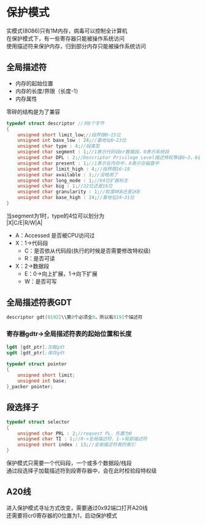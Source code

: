 # 保护模式
实模式(8086)只有1M内存，病毒可以控制全计算机  
在保护模式下，有一些寄存器只能被操作系统访问  
使用描述符来保护内存，归到部分内存只能被操作系统访问

## 全局描述符  
- 内存的起始位置
- 内存的长度/界限（长度-1）
- 内存属性

零碎的结构是为了兼容
```cpp
typedef struct descriptor //共8个字节
{
    unsigned short limit_low;//段界限0~15位
    unsigned int base_low : 24;//基地址0~23位
    unsigned char type : 4;//段类型   
    unsigned char segment : 1;//1表示代码段or数据段，0表示系统段
    unsigned char DPL : 2;//Descriptor Privilege Level描述特权等级0~3，0最高，操作系统的等级，3最低，应用程序的等级
    unsigned char present : 1;//1表示在内存中，0表示在磁盘中
    unsigned char limit_high : 4;//段界限16~19
    unsigned char available : 1;//没啥用了
    unsigned char long_mode : 1;//64位扩展标志
    unsigned char big : 1;//32位还是16位
    unsigned char granularity : 1;//粒度4KB还是1KB
    unsigned char base_high : 24;//基地址24~31位
}
```

当segment为1时，type的4位可以划分为  
|X|C/E|R/W|A|  
- A：Accessed 是否被CPU访问过
- X：1->代码段
    - C：是否依从代码段(执行的时候是否需要修改特权级)
    - R：是否可读
- X：2->数据段
    - E：0->向上扩展，1->向下扩展
    - W：是否可写

## 全局描述符表GDT
```cpp
descriptor gdt[8192]\\第0个必须全0，所以有8191个描述符
```
### 寄存器gdtr->全局描述符表的起始位置和长度
```s
lgdt [gdt_ptr];加载gdt
sgdt [gdt_ptr];保存gdt
```
```cpp
typedef struct pointer
{
    unsigned short limit;
    unsigned int base;
}_packer pointer;
```

## 段选择子
```cpp
typedef struct selector
{
    unsigned char PRL : 2;//request PL，先置为0
    unsigned char TI : 1;//0->全局描述符，1->局部描述符
    unsigned short index : 13;//全局描述符表的索引
}
```
保护模式只需要一个代码段，一个或多个数据段/栈段  
通过段选择子加载描述符到段寄存器中，会在此时校验段特权级  

## A20线
进入保护模式寻址方式改变，需要通过0x92端口打开A20线  
还需要将cr0寄存器的0位置为1，启动保护模式